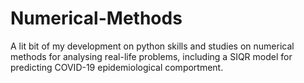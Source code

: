 # Numerical-Methods

A lit bit of my development on python skills and studies on numerical methods for analysing real-life problems, including a SIQR model for predicting COVID-19 epidemiological comportment.
